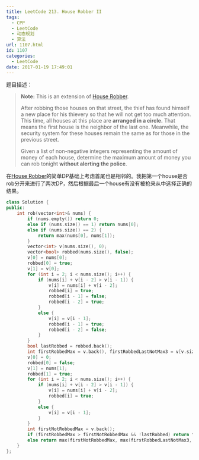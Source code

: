 ```yaml
---
title: LeetCode 213. House Robber II
tags:
  - CPP
  - LeetCode
  - 动态规划
  - 算法
url: 1107.html
id: 1107
categories:
  - LeetCode
date: 2017-01-19 17:49:01
---
```

题目描述：

> **Note:** This is an extension of [House Robber](https://leetcode.com/problems/house-robber/).
>
> After robbing those houses on that street, the thief has found himself a new place for his thievery so that he will not get too much attention. This time, all houses at this place are **arranged in a circle.** That means the first house is the neighbor of the last one. Meanwhile, the security system for these houses remain the same as for those in the previous street.
>
> Given a list of non-negative integers representing the amount of money of each house, determine the maximum amount of money you can rob tonight **without alerting the police**.

在[House Robber](http://xiadong.info/2016/11/leetcode-198-house-robber/)的简单DP基础上考虑首尾也是相邻的。我把第一个house是否rob分开来进行了两次DP，然后根据最后一个house有没有被抢来从中选择正确的结果。

```cpp
class Solution {
public:
	int rob(vector<int>& nums) {
		if (nums.empty()) return 0;
		else if (nums.size() == 1) return nums[0];
		else if (nums.size() == 2) {
			return max(nums[0], nums[1]);
		}
		vector<int> v(nums.size(), 0);
		vector<bool> robbed(nums.size(), false);
		v[0] = nums[0];
		robbed[0] = true;
		v[1] = v[0];
		for (int i = 2; i < nums.size(); i++) {
			if (nums[i] + v[i - 2] > v[i - 1]) {
				v[i] = nums[i] + v[i - 2];
				robbed[i] = true;
				robbed[i - 1] = false;
				robbed[i - 2] = true;
			}
			else {
				v[i] = v[i - 1];
				robbed[i - 1] = true;
				robbed[i - 2] = false;
			}
		}
		bool lastRobbed = robbed.back();
		int firstRobbedMax = v.back(), firstRobbedLastNotMax3 = v[v.size() - 3], firstRobbedLastNotMax2 = v[v.size() - 2];
		v[0] = 0;
		robbed[0] = false;
		v[1] = nums[1];
		robbed[1] = true;
		for (int i = 2; i < nums.size(); i++) {
			if (nums[i] + v[i - 2] > v[i - 1]) {
				v[i] = nums[i] + v[i - 2];
				robbed[i] = true;
			}
			else {
				v[i] = v[i - 1];
			}
		}
		int firstNotRobbedMax = v.back();
		if (firstRobbedMax > firstNotRobbedMax && !lastRobbed) return firstRobbedMax;
		else return max(firstNotRobbedMax, max(firstRobbedLastNotMax3, firstRobbedLastNotMax2));
	}
};
```

